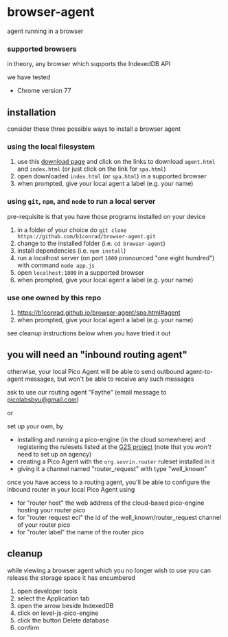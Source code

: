 # browser-agent
agent running in a browser

### supported browsers

in theory, any browser which supports the IndexedDB API

we have tested

- Chrome version 77

## installation

consider these three possible ways to install a browser agent

### using the local filesystem

1. use this [download page](https://b1conrad.github.io/browser-agent/download.html) and click on the links to download `agent.html` and `index.html` (or just click on the link for `spa.html`)
1. open downloaded `index.html` (or `spa.html`) in a supported browser
1. when prompted, give your local agent a label (e.g. your name)

### using `git`, `npm`, and `node` to run a local server

pre-requisite is that you have those programs installed on your device

1. in a folder of your choice do `git clone https://github.com/b1conrad/browser-agent.git`
1. change to the installed folder (i.e. `cd browser-agent`)
1. install dependencies (i.e. `npm install`)
1. run a localhost server (on port `1800` pronounced "one eight hundred") with command `node app.js`
1. open `localhost:1800` in a supported browser
1. when prompted, give your local agent a label (e.g. your name)

### use one owned by this repo

1. https://b1conrad.github.io/browser-agent/spa.html#agent
1. when prompted, give your local agent a label (e.g. your name)

see cleanup instructions below when you have tried it out

## you will need an "inbound routing agent"

otherwise, your local Pico Agent will be able to send outbound agent-to-agent messages,
but won't be able to receive any such messages

ask to use our routing agent "Faythe" (email message to picolabsbyu@gmail.com)

or

set up your own, by

- installing and running a pico-engine (in the cloud somewhere) and registering
the rulesets listed at the [G2S project](https://github.com/Picolab/G2S) (note that you
_won't_ need to set up an agency)
- creating a Pico Agent with the
`org.sovrin.router` ruleset installed in it
- giving it a channel named "router_request" 
with type "well_known"

once you have access to a routing agent, you'll be able to configure the inbound router
in your local Pico Agent using

- for "router host" the web address of the cloud-based pico-engine hosting your router pico
- for "router request eci" the id of the well_known/router_request channel of your router pico
- for "router label" the name of the router pico

## cleanup

while viewing a browser agent which you no longer wish to use
you can release the storage space it has encumbered

1. open developer tools
1. select the Application tab
1. open the arrow beside IndexedDB
1. click on level-js-pico-engine
1. click the button Delete database
1. confirm

